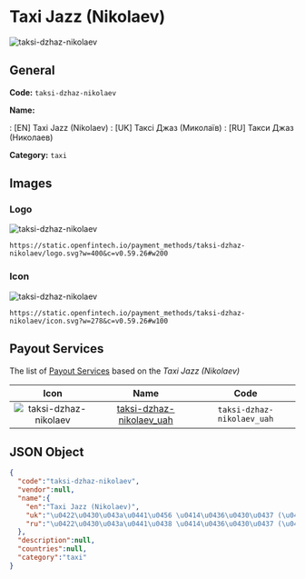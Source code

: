 
# Taxi Jazz (Nikolaev) 
![taksi-dzhaz-nikolaev](https://static.openfintech.io/payment_methods/taksi-dzhaz-nikolaev/logo.svg?w=400&c=v0.59.26#w200)  

## General 
**Code:** `taksi-dzhaz-nikolaev` 
 
**Name:** 
 
:	[EN] Taxi Jazz (Nikolaev) 
:	[UK] Таксі Джаз (Миколаїв) 
:	[RU] Такси Джаз (Николаев) 
 
**Category:** `taxi` 
 

## Images 

### Logo 
![taksi-dzhaz-nikolaev](https://static.openfintech.io/payment_methods/taksi-dzhaz-nikolaev/logo.svg?w=400&c=v0.59.26#w200)  

```
https://static.openfintech.io/payment_methods/taksi-dzhaz-nikolaev/logo.svg?w=400&c=v0.59.26#w200
```  

### Icon 
![taksi-dzhaz-nikolaev](https://static.openfintech.io/payment_methods/taksi-dzhaz-nikolaev/icon.svg?w=278&c=v0.59.26#w100)  

```
https://static.openfintech.io/payment_methods/taksi-dzhaz-nikolaev/icon.svg?w=278&c=v0.59.26#w100
```  

## Payout Services 
 
The list of [Payout Services](/payout-services/) based on the _Taxi Jazz (Nikolaev)_ 

|Icon|Name|Code| 
|:---:|:---:|:---:| 
|![taksi-dzhaz-nikolaev](https://static.openfintech.io/payout_methods/taksi-dzhaz-nikolaev/icon.svg?w=278&c=v0.59.26#w40) |[taksi-dzhaz-nikolaev_uah](/payout-services/taksi-dzhaz-nikolaev_uah/)|`taksi-dzhaz-nikolaev_uah`| 
 

## JSON Object 

```json
{
  "code":"taksi-dzhaz-nikolaev",
  "vendor":null,
  "name":{
    "en":"Taxi Jazz (Nikolaev)",
    "uk":"\u0422\u0430\u043a\u0441\u0456 \u0414\u0436\u0430\u0437 (\u041c\u0438\u043a\u043e\u043b\u0430\u0457\u0432)",
    "ru":"\u0422\u0430\u043a\u0441\u0438 \u0414\u0436\u0430\u0437 (\u041d\u0438\u043a\u043e\u043b\u0430\u0435\u0432)"
  },
  "description":null,
  "countries":null,
  "category":"taxi"
}
```  
